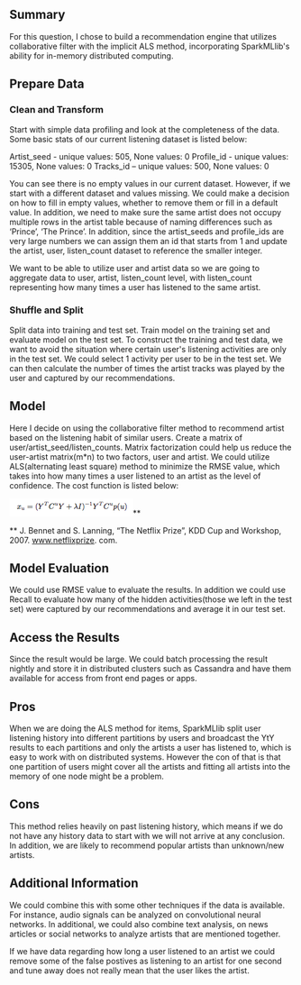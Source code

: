 ## Summary

For this question, I chose to build a recommendation engine that utilizes collaborative filter with the implicit ALS method, incorporating SparkMLlib's ability for in-memory distributed computing.



## Prepare Data

### Clean and Transform
Start with simple data profiling and look at the completeness of the data. Some basic stats of our current listening dataset is listed below:

Artist_seed - unique values: 505, None values: 0
Profile_id - unique values: 15305, None values: 0
Tracks_id – unique values: 500, None values: 0

You can see there is no empty values in our current dataset. However, if we start with a different dataset and values missing. We could make a decision on how to fill in empty values, whether to remove them or fill in a default value. In addition, we need to make sure the same artist does not occupy multiple rows in the artist table because of naming differences such as ‘Prince’, ‘The Prince’. In addition, since the artist_seeds and profile_ids  are very large numbers we can assign them an id that starts from 1 and update the artist, user, listen_count dataset to reference the smaller integer.

We want to be able to utilize user and artist data so we are going to aggregate data to user, artist, listen_count level, with listen_count representing how many times a user has listened to the same artist.

### Shuffle and Split

Split data into training and test set. Train model on the training set and evaluate model on the test set. To construct the training and test data, we want to avoid the situation where certain user's listening activities are only in the test set. We could select 1 activity per user to be in the test set.  We can then calculate the number of times the artist tracks was played by the user and captured by our recommendations. 



## Model
Here I decide on using the collaborative filter method to recommend artist based on the listening habit of similar users. Create a matrix of user/artist_seed/listen_counts. Matrix factorization could help us reduce the user-artist matrix(m*n) to two factors, user and artist. We could utilize ALS(alternating least square) method to minimize the RMSE value, which takes into how many times a user listened to an artist as the level of confidence. The cost function is listed below:


![alt=costfunction](./costfunction.png)**


** J. Bennet and S. Lanning, “The Netflix Prize”, KDD
Cup and Workshop, 2007. www.netflixprize.
com.



## Model Evaluation

We could use RMSE value to evaluate the results. In addition we could use Recall to evaluate how many of the hidden activities(those we left in the test set) were captured by our recommendations and average it in our test set.

## Access the Results

Since the result would be large. We could batch processing the result nightly and store it in distributed clusters such as Cassandra and have them available for access from front end pages or apps. 


## Pros

When we are doing the ALS method for items, SparkMLlib split user listening history into different partitions by users and broadcast the YtY results to each partitions and only the artists a user has listened to, which is easy to work with on distributed systems. However the con of that is that one partition of users might cover all the artists and fitting all artists into the memory of one node might be a problem. 



## Cons

This method relies heavily on past listening history, which means if we do not have any history data to start with we will not arrive at any conclusion. In addition, we are likely to recommend popular artists than unknown/new artists. 



## Additional Information


We could combine this with some other techniques if the data is available. For instance, audio signals can be analyzed on convolutional neural networks. In additional, we could also combine text analysis, on news articles or social networks to analyze artists that are mentioned together. 

If we have data regarding how long a user listened to an artist we could remove some of the false postives as listening to an artist for one second and tune away does not really mean that the user likes the artist.





